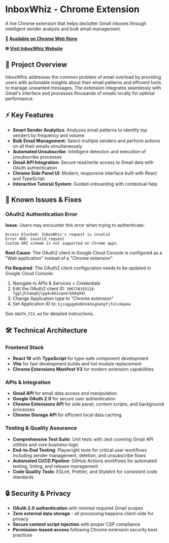 # InboxWhiz - Chrome Extension

A live Chrome extension that helps declutter Gmail inboxes through intelligent sender analysis and bulk email management.

**🔗 [Available on Chrome Web Store](https://chromewebstore.google.com/detail/inboxwhiz-bulk-unsubscrib/bjcegpgebdbhkkhngbahpfjfolcmkpma)**

**🌐 [Visit InboxWhiz Website](https://www.inboxwhiz.net/)**

## 🎯 Project Overview

InboxWhiz addresses the common problem of email overload by providing users with actionable insights about their email patterns and efficient tools to manage unwanted messages. The extension integrates seamlessly with Gmail's interface and processes thousands of emails locally for optimal performance.

## ⚡ Key Features

- **Smart Sender Analytics**: Analyzes email patterns to identify top senders by frequency and volume
- **Bulk Email Management**: Select multiple senders and perform actions on all their emails simultaneously
- **Automated Unsubscribe**: Intelligent detection and execution of unsubscribe processes
- **Gmail API Integration**: Secure read/write access to Gmail data with OAuth authentication
- **Chrome Side Panel UI**: Modern, responsive interface built with React and TypeScript
- **Interactive Tutorial System**: Guided onboarding with contextual help

## 🐛 Known Issues & Fixes

### OAuth2 Authentication Error

**Issue**: Users may encounter this error when trying to authenticate:
```
Access blocked: InboxWhiz's request is invalid
Error 400: invalid_request
Custom URI scheme is not supported on Chrome apps.
```

**Root Cause**: The OAuth2 client in Google Cloud Console is configured as a "Web application" instead of a "Chrome extension".

**Fix Required**: The OAuth2 client configuration needs to be updated in Google Cloud Console:
1. Navigate to APIs & Services > Credentials
2. Edit the OAuth2 client ID: `396720193118-fggljh2amq0jlgq4v861vqn6rb88q9dt`
3. Change Application type to "Chrome extension"
4. Set Application ID to: `bjcegpgebdbhkkhngbahpfjfolcmkpma`

See `OAUTH_FIX.md` for detailed instructions.

## 🛠️ Technical Architecture

### Frontend Stack

- **React 19** with **TypeScript** for type-safe component development
- **Vite** for fast development builds and hot module replacement
- **Chrome Extensions Manifest V3** for modern extension capabilities

### APIs & Integration

- **Gmail API** for email data access and manipulation
- **Google OAuth 2.0** for secure user authentication
- **Chrome Extensions API** for side panel, content scripts, and background processes
- **Chrome Storage API** for efficient local data caching

### Testing & Quality Assurance

- **Comprehensive Test Suite**: Unit tests with Jest covering Gmail API utilities and core business logic
- **End-to-End Testing**: Playwright tests for critical user workflows including sender management, deletion, and unsubscribe flows
- **Automated CI/CD Pipeline**: GitHub Actions workflows for automated testing, linting, and release management
- **Code Quality Tools**: ESLint, Prettier, and Stylelint for consistent code standards

## 🔒 Security & Privacy

- **OAuth 2.0 authentication** with minimal required Gmail scopes
- **Zero external data storage** - all processing happens client-side for privacy
- **Secure content script injection** with proper CSP compliance
- **Permission-based access** following Chrome extension security best practices
